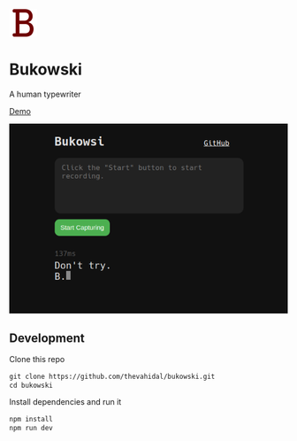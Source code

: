 <img src="docs/logo.png" height='50px' >

# Bukowski
A human typewriter

[Demo](https://bukowski-typewriter.netlify.app/)

![bukowski-screenshot.png](/docs/bukowsi-screenshot.png)

## Development

Clone this repo

```
git clone https://github.com/thevahidal/bukowski.git
cd bukowski
```

Install dependencies and run it

```
npm install
npm run dev
```
